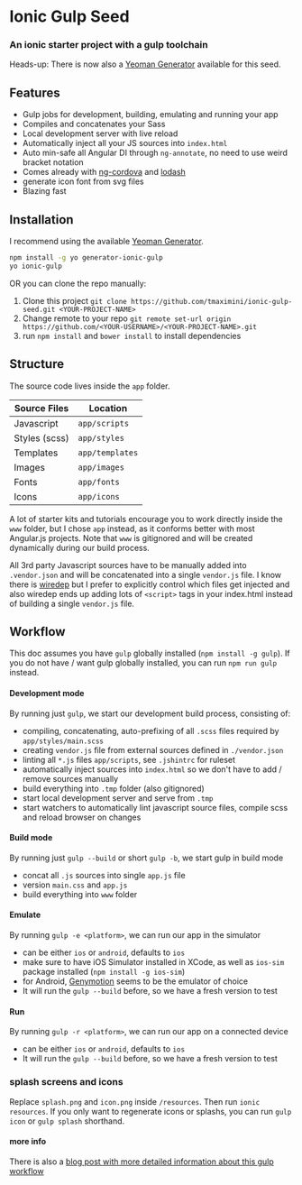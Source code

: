 # Ionic Gulp Seed
### An ionic starter project with a gulp toolchain

Heads-up: There is now also a [Yeoman Generator](https://github.com/tmaximini/generator-ionic-gulp) available for this seed.

## Features

* Gulp jobs for development, building, emulating and running your app
* Compiles and concatenates your Sass
* Local development server with live reload
* Automatically inject all your JS sources into `index.html`
* Auto min-safe all Angular DI through `ng-annotate`, no need to use weird bracket notation
* Comes already with [ng-cordova](http://ngcordova.com/) and [lodash](https://lodash.com)
* generate icon font from svg files
* Blazing fast


## Installation

I recommend using the available [Yeoman Generator](https://github.com/tmaximini/generator-ionic-gulp).

```bash
npm install -g yo generator-ionic-gulp
yo ionic-gulp
```

OR you can clone the repo manually:

1. Clone this project `git clone https://github.com/tmaximini/ionic-gulp-seed.git <YOUR-PROJECT-NAME>`
2. Change remote to your repo `git remote set-url origin https://github.com/<YOUR-USERNAME>/<YOUR-PROJECT-NAME>.git`
3. run `npm install` and `bower install` to install dependencies


## Structure

The source code lives inside the `app` folder.

| Source Files  | Location |
| ------------- | ------------- |
| Javascript    | `app/scripts`  |
| Styles (scss) | `app/styles`  |
| Templates     | `app/templates`  |
| Images        | `app/images`  |
| Fonts         | `app/fonts`  |
| Icons         | `app/icons`  |

A lot of starter kits and tutorials encourage you to work directly inside the `www` folder, but I chose `app` instead, as it conforms better with most Angular.js projects. Note that `www` is gitignored and will be created dynamically during our build process.

All 3rd party Javascript sources have to be manually added into `.vendor.json` and will be concatenated into a single `vendor.js` file.
I know there is [wiredep](https://github.com/taptapship/wiredep) but I prefer to explicitly control which files get injected and also wiredep ends up adding lots of `<script>` tags in your index.html instead of building a single `vendor.js` file.


## Workflow

This doc assumes you have `gulp` globally installed (`npm install -g gulp`).
If you do not have / want gulp globally installed, you can run `npm run gulp` instead.

#### Development mode

By running just `gulp`, we start our development build process, consisting of:

- compiling, concatenating, auto-prefixing of all `.scss` files required by `app/styles/main.scss`
- creating `vendor.js` file from external sources defined in `./vendor.json`
- linting all `*.js` files `app/scripts`, see `.jshintrc` for ruleset
- automatically inject sources into `index.html` so we don't have to add / remove sources manually
- build everything into `.tmp` folder (also gitignored)
- start local development server and serve from `.tmp`
- start watchers to automatically lint javascript source files, compile scss and reload browser on changes


#### Build mode

By running just `gulp --build` or short `gulp -b`, we start gulp in build mode

- concat all `.js` sources into single `app.js` file
- version `main.css` and `app.js`
- build everything into `www` folder


#### Emulate

By running `gulp -e <platform>`, we can run our app in the simulator

- <platform> can be either `ios` or `android`, defaults to `ios`
- make sure to have iOS Simulator installed in XCode, as well as `ios-sim` package installed (`npm install -g ios-sim`)
- for Android, [Genymotion](https://www.genymotion.com/) seems to be the emulator of choice
- It will run the `gulp --build` before, so we have a fresh version to test

#### Run

By running `gulp -r <platform>`, we can run our app on a connected device

- <platform> can be either `ios` or `android`, defaults to `ios`
- It will run the `gulp --build` before, so we have a fresh version to test

### splash screens and icons

Replace `splash.png` and `icon.png` inside `/resources`. Then run `ionic resources`. If you only want to regenerate icons or splashs, you can run `gulp icon` or `gulp splash` shorthand.

#### more info

There is also a [blog post with more detailed information about this gulp workflow](http://www.thomasmaximini.com/2015/02/10/speeding-up-ionic-app-development-with-gulp.html)
